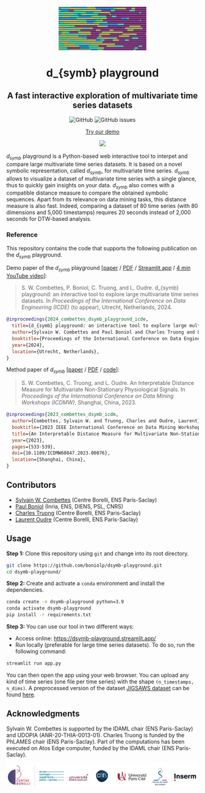 <p align="center">
<img width="230" src="./figures/Symbol_logo.png"/>
</p>

<h1 align="center">d_{symb} playground</h1>
<h2 align="center">A fast interactive exploration of multivariate time series datasets</h2>

<div align="center">
<p>
<img alt="GitHub" src="https://img.shields.io/github/license/boniolp/dsymb-playground"> <img alt="GitHub issues" src="https://img.shields.io/github/issues/boniolp/dsymb-playground">
</p>
</div>

<p align="center"><a href="https://dsymb-playground.streamlit.app/">Try our demo</a></p>
<p align="center">
<img width="500" src="./figures/demo_capture.gif"/>
</p>

$d_{symb}$ playground is a Python-based web interactive tool to interpet and
compare large multivariate time series datasets.
It is based on a novel symbolic representation, called $d_{symb}$, for
multivariate time series.
$d_{symb}$ allows to visualize a dataset of multivariate time series with
a single glance, thus to quickly gain insights on your data.
$d_{symb}$ also comes with a compatible distance measure to compare the
obtained symbolic sequences.
Apart from its relevance on data mining tasks, this distance measure is also
fast.
Indeed, comparing a dataset of 80 time series (with 80 dimensions
and 5,000 timestamps) requires 20 seconds instead of 2,000 seconds for DTW-based
analysis.

### Reference

This repository contains the code that supports the following publication on the $d_{symb}$ playground.

Demo paper of the $d_{symb}$ playground [[paper](https://icde2024.github.io/demos.html) / [PDF](http://www.laurentoudre.fr/publis/dsymb_demo.pdf) / [Streamlit app](https://dsymb-playground.streamlit.app/) / [4 min YouTube video](https://youtu.be/4verma-Aqo8)]:
> S. W. Combettes, P. Boniol, C. Truong, and L. Oudre. d_{symb} playground: an interactive tool to explore large multivariate time series datasets. In _Proceedings of the International Conference on Data Engineering (ICDE)_ (to appear), Utrecht, Netherlands, 2024.

```bibtex
@inproceedings{2024_combettes_dsymb_playground_icde,
  title={d_{symb} playground: an interactive tool to explore large multivariate time series datasets},
  author={Sylvain W. Combettes and Paul Boniol and Charles Truong and Laurent Oudre},
  booktitle={Proceedings of the International Conference on Data Engineering (ICDE) (to appear)},
  year={2024},
  location={Utrecht, Netherlands},
}
```

Method paper of $d_{symb}$ [[paper](https://ieeexplore.ieee.org/abstract/document/10411636) / [PDF](http://www.laurentoudre.fr/publis/ICDM2023.pdf) / [code](https://github.com/sylvaincom/d-symb)]:
> S. W. Combettes, C. Truong, and L. Oudre. An Interpretable Distance Measure for Multivariate Non-Stationary Physiological Signals. In _Proceedings of the International Conference on Data Mining Workshops (ICDMW)_, Shanghai, China, 2023.

```bibtex
@inproceedings{2023_combettes_dsymb_icdm,
  author={Combettes, Sylvain W. and Truong, Charles and Oudre, Laurent},
  booktitle={2023 IEEE International Conference on Data Mining Workshops (ICDMW)}, 
  title={An Interpretable Distance Measure for Multivariate Non-Stationary Physiological Signals}, 
  year={2023},
  pages={533-539},
  doi={10.1109/ICDMW60847.2023.00076},
  location={Shanghai, China},
}
```

## Contributors

* [Sylvain W. Combettes](https://sylvaincom.github.io/) (Centre Borelli, ENS Paris-Saclay)
* [Paul Boniol](https://boniolp.github.io/) (Inria, ENS, DIENS, PSL, CNRS)
* [Charles Truong](https://charles.doffy.net/) (Centre Borelli, ENS Paris-Saclay)
* [Laurent Oudre](http://www.laurentoudre.fr/) (Centre Borelli, ENS Paris-Saclay)

## Usage

**Step 1:** Clone this repository using `git` and change into its root directory.

```bash
git clone https://github.com/boniolp/dsymb-playground.git
cd dsymb-playground/
```

**Step 2:** Create and activate a `conda` environment and install the dependencies.

```bash
conda create -n dsymb-playground python=3.9
conda activate dsymb-playground
pip install -r requirements.txt
```

**Step 3:** You can use our tool in two different ways: 

- Access online: https://dsymb-playground.streamlit.app/
- Run locally (preferable for large time series datasets). To do so, run the following command:

```bash
streamlit run app.py
```

You can then open the app using your web browser. You can upload any kind of time series (one file per time series) with the shape `(n_timestamps, n_dims)`.
A preprocessed version of the dataset [JIGSAWS dataset](https://cirl.lcsr.jhu.edu/research/hmm/datasets/jigsaws_release/) can be found [here](https://kiwi.cmla.ens-cachan.fr/index.php/s/ctEdTsz6sxPBxxX).

## Acknowledgments

Sylvain W. Combettes is supported by the IDAML chair (ENS Paris-Saclay) and UDOPIA (ANR-20-THIA-0013-01).
Charles Truong is funded by the PhLAMES chair (ENS Paris-Saclay).
Part of the computations has been executed on Atos Edge computer, funded by the IDAML chair (ENS Paris-Saclay).

<p align="center">
<img width="700" src="./figures/cebo_logos.png"/>
</p>
